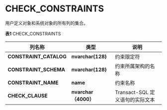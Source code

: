 # CHECK_CONSTRAINTS

用户定义对象和系统对象的所有列的集合。

**表1** CHECK_CONSTRAINTS

<table aria-label="表1" class="table table-sm margin-top-none">
    <thead>
        <tr>
            <th>列名称</th>
            <th>类型</th>
            <th>说明</th>
        </tr>
    </thead>
    <tbody>
        <tr>
            <td><strong>CONSTRAINT_CATALOG</strong></td>
            <td><strong>nvarchar(128)</strong></td>
            <td>约束限定符</td>
        </tr>
        <tr>
            <td><strong>CONSTRAINT_SCHEMA</strong></td>
            <td><strong>nvarchar(128)</strong></td>
            <td>约束所属架构的名称</td>
        </tr>
        <tr>
            <td><strong>CONSTRAINT_NAME</strong></td>
            <td><strong>name</strong></td>
            <td>约束名称</td>
        </tr>
        <tr>
            <td><strong>CHECK_CLAUSE</strong></td>
            <td><strong>nvarchar（4000）</strong></td>
            <td>Transact-SQL 定义语句的实际文本</td>
        </tr>
    </tbody>
</table>
